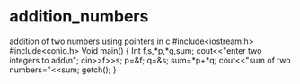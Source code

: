 # addition_numbers
addition of two numbers using pointers in c
#include<iostream.h>
#include<conio.h>
Void main()
{
 Int f,s,*p,*q,sum;
 cout<<"enter two integers to add\n";
 cin>>f>>s;
 p=&f;
 q=&s;
 sum=*p+*q;
 cout<<"sum of two numbers="<<sum;
 getch();
}

